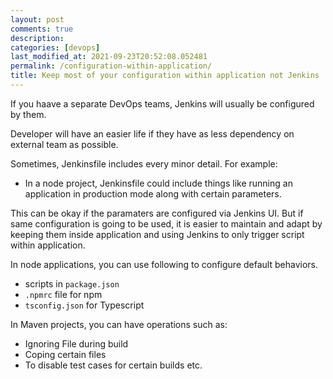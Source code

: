 ```yaml
---
layout: post
comments: true
description:
categories: [devops]
last_modified_at: 2021-09-23T20:52:08.052481
permalink: /configuration-within-application/
title: Keep most of your configuration within application not Jenkins
---
```


If you haave a separate DevOps teams, Jenkins will usually be configured by them.

Developer will have an easier life if they have as less dependency on external team as possible.

Sometimes, Jenkinsfile includes every minor detail. For example: 
- In a node project, Jenkinsfile could include things like running an application in production mode along with certain parameters.

This can be okay if the paramaters are configured via Jenkins UI. But if same configuration is going to be used, it is easier to maintain and adapt by keeping them inside application and using Jenkins to only trigger script within application.

In node applications, you can use following to configure default behaviors.
- scripts in `package.json`
- `.npmrc` file for npm
- `tsconfig.json` for Typescript

In Maven projects, you can have operations such as:
- Ignoring File during build
- Coping certain files
- To disable test cases for certain builds etc.